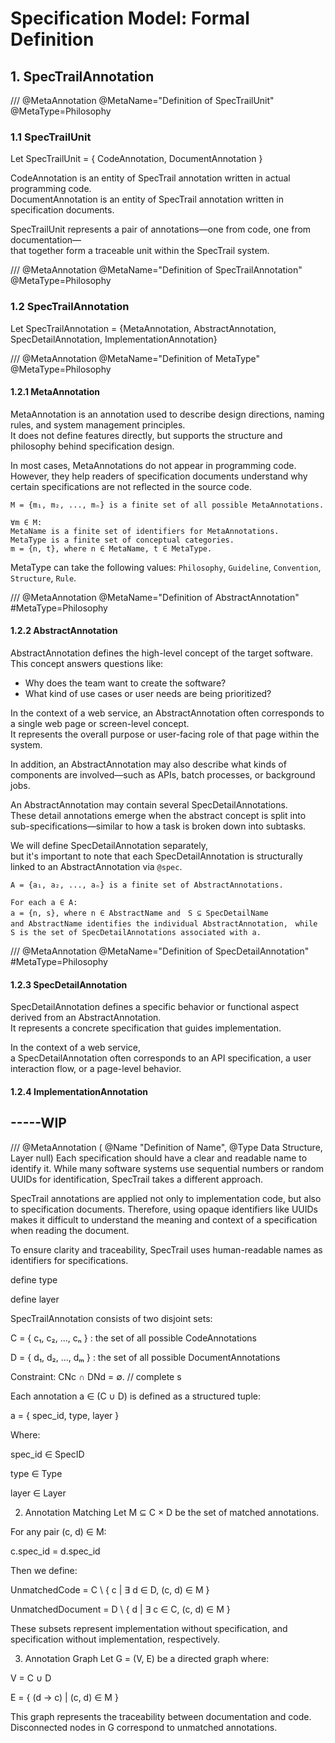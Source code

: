 # Specification Model: Formal Definition

## 1. SpecTrailAnnotation

/// @MetaAnnotation @MetaName="Definition of SpecTrailUnit" @MetaType=Philosophy
### 1.1 SpecTrailUnit
Let SpecTrailUnit = { CodeAnnotation, DocumentAnnotation }

CodeAnnotation is an entity of SpecTrail annotation written in actual programming code.  
DocumentAnnotation is an entity of SpecTrail annotation written in specification documents.

SpecTrailUnit represents a pair of annotations—one from code, one from documentation—  
that together form a traceable unit within the SpecTrail system.

/// @MetaAnnotation @MetaName="Definition of SpecTrailAnnotation" @MetaType=Philosophy
### 1.2 SpecTrailAnnotation
Let SpecTrailAnnotation = {MetaAnnotation, AbstractAnnotation, SpecDetailAnnotation, ImplementationAnnotation}

/// @MetaAnnotation @MetaName="Definition of MetaType" @MetaType=Philosophy
#### 1.2.1 MetaAnnotation
MetaAnnotation is an annotation used to describe design directions, naming rules, and system management principles.  
It does not define features directly, but supports the structure and philosophy behind specification design.

In most cases, MetaAnnotations do not appear in programming code.  
However, they help readers of specification documents understand why certain specifications are not reflected in the source code.

```
M = {m₁, m₂, ..., mₙ} is a finite set of all possible MetaAnnotations.

∀m ∈ M:  
MetaName is a finite set of identifiers for MetaAnnotations.  
MetaType is a finite set of conceptual categories.  
m = {n, t}, where n ∈ MetaName, t ∈ MetaType.
```

MetaType can take the following values: `Philosophy`, `Guideline`, `Convention`, `Structure`, `Rule`.

/// @MetaAnnotation @MetaName="Definition of AbstractAnnotation" #MetaType=Philosophy
#### 1.2.2 AbstractAnnotation
AbstractAnnotation defines the high-level concept of the target software.  
This concept answers questions like:  
- Why does the team want to create the software?  
- What kind of use cases or user needs are being prioritized?

In the context of a web service, an AbstractAnnotation often corresponds to a single web page or screen-level concept.  
It represents the overall purpose or user-facing role of that page within the system.

In addition, an AbstractAnnotation may also describe what kinds of components are involved—such as APIs, batch processes, or background jobs.

An AbstractAnnotation may contain several SpecDetailAnnotations.  
These detail annotations emerge when the abstract concept is split into sub-specifications—similar to how a task is broken down into subtasks.

We will define SpecDetailAnnotation separately,  
but it's important to note that each SpecDetailAnnotation is structurally linked to an AbstractAnnotation via `@spec`.

```
A = {a₁, a₂, ..., aₙ} is a finite set of AbstractAnnotations.

For each a ∈ A:  
a = {n, s}, where n ∈ AbstractName and　S ⊆ SpecDetailName
and AbstractName identifies the individual AbstractAnnotation,　while S is the set of SpecDetailAnnotations associated with a.
```

/// @MetaAnnotation @MetaName="Definition of SpecDetailAnnotation" #MetaType=Philosophy
#### 1.2.3 SpecDetailAnnotation
SpecDetailAnnotation defines a specific behavior or functional aspect derived from an AbstractAnnotation.  
It represents a concrete specification that guides implementation.

In the context of a web service,  
a SpecDetailAnnotation often corresponds to an API specification, a user interaction flow, or a page-level behavior.

#### 1.2.4 ImplementationAnnotation











-----WIP
----


/// @MetaAnnotation ( @Name "Definition of Name", @Type Data Structure, Layer null)
Each specification should have a clear and readable name to identify it. While many software systems use sequential numbers or random UUIDs for identification, SpecTrail takes a different approach.

SpecTrail annotations are applied not only to implementation code, but also to specification documents. Therefore, using opaque identifiers like UUIDs makes it difficult to understand the meaning and context of a specification when reading the document.

To ensure clarity and traceability, SpecTrail uses human-readable names as identifiers for specifications.

define type

define layer


SpecTrailAnnotation consists of two disjoint sets:

C = { c₁, c₂, ..., cₙ } : the set of all possible CodeAnnotations

D = { d₁, d₂, ..., dₘ } : the set of all possible DocumentAnnotations

Constraint: CNc ∩ DNd = ∅. // complete s

Each annotation a ∈ (C ∪ D) is defined as a structured tuple:

a = { spec_id, type, layer }

Where:

spec_id ∈ SpecID

type ∈ Type

layer ∈ Layer

2. Annotation Matching
Let M ⊆ C × D be the set of matched annotations.

For any pair (c, d) ∈ M:

c.spec_id = d.spec_id

Then we define:

UnmatchedCode = C \ { c | ∃ d ∈ D, (c, d) ∈ M }

UnmatchedDocument = D \ { d | ∃ c ∈ C, (c, d) ∈ M }

These subsets represent implementation without specification, and specification without implementation, respectively.

3. Annotation Graph
Let G = (V, E) be a directed graph where:

V = C ∪ D

E = { (d → c) | (c, d) ∈ M }

This graph represents the traceability between documentation and code. Disconnected nodes in G correspond to unmatched annotations.
